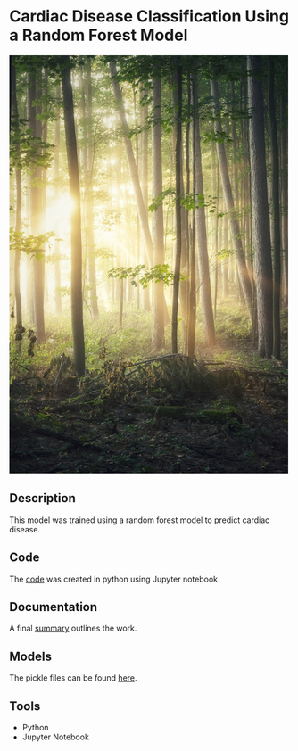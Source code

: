 # Cardiac Disease Classification Using a Random Forest Model

<img src="images/randomforest.jpg" width ="500">

## Description

This model was trained using a random forest model to predict cardiac disease. 

## Code

The [code](code/FinalProject.ipynb) was created in python using Jupyter notebook.

## Documentation

A final [summary](docs/FinalCardio.pdf) outlines the work.

## Models

The pickle files can be found [here](pickle).

## Tools 
 
* Python
* Jupyter Notebook
